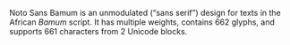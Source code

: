 Noto Sans Bamum is an unmodulated (“sans serif”) design for texts in the African _Bamum_ script. It has multiple weights, contains 662 glyphs, and supports 661 characters from 2 Unicode blocks.